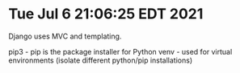 # Tue Jul  6 21:06:25 EDT 2021

Django uses MVC and templating.

pip3 - pip is the package installer for Python
venv - used for virtual environments (isolate different python/pip installations)
